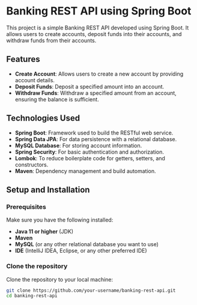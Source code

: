 # Banking REST API using Spring Boot

This project is a simple Banking REST API developed using Spring Boot. It allows users to create accounts, deposit funds into their accounts, and withdraw funds from their accounts.

## Features

- **Create Account**: Allows users to create a new account by providing account details.
- **Deposit Funds**: Deposit a specified amount into an account.
- **Withdraw Funds**: Withdraw a specified amount from an account, ensuring the balance is sufficient.

## Technologies Used

- **Spring Boot**: Framework used to build the RESTful web service.
- **Spring Data JPA**: For data persistence with a relational database.
- **MySQL Database**: For storing account information.
- **Spring Security**: For basic authentication and authorization.
- **Lombok**: To reduce boilerplate code for getters, setters, and constructors.
- **Maven**: Dependency management and build automation.

## Setup and Installation

### Prerequisites

Make sure you have the following installed:

- **Java 11 or higher** (JDK)
- **Maven**
- **MySQL** (or any other relational database you want to use)
- **IDE** (IntelliJ IDEA, Eclipse, or any other preferred IDE)

### Clone the repository

Clone the repository to your local machine:

```bash
git clone https://github.com/your-username/banking-rest-api.git
cd banking-rest-api

